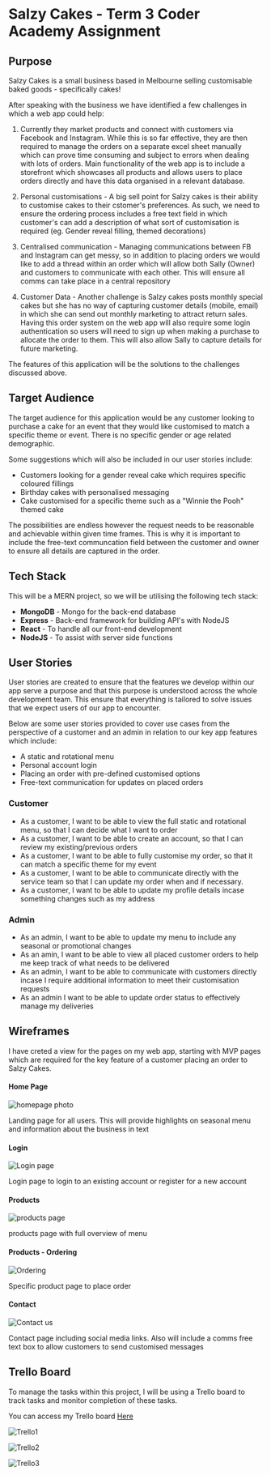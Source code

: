 # Salzy Cakes - Term 3 Coder Academy Assignment

## Purpose

Salzy Cakes is a small business based in Melbourne selling customisable baked goods - specifically cakes!

After speaking with the business we have identified a few challenges in which a web app could help:

1. Currently they market products and connect with customers via Facebook and Instagram. While this is so far effective, they are then required to manage the orders on a separate excel sheet manually which can prove time consuming and subject to errors when dealing with lots of orders. Main functionality of the web app is to include a storefront which showcases all products and allows users to place orders directly and have this data organised in a relevant database.

2. Personal customisations - A big sell point for Salzy cakes is their ability to customise cakes to their cstomer's preferences. As such, we need to ensure the ordering process includes a free text field in which customer's can add a description of what sort of customisation is required (eg. Gender reveal filling,  themed decorations)

3. Centralised communication - Managing communications between FB and Instagram can get messy, so in addition to placing orders we would like to add a thread within an order which will allow both Sally (Owner) and customers to communicate with each other. This will ensure all comms can take place in a central repository

4. Customer Data - Another challenge is Salzy cakes posts monthly special cakes but she has no way of capturing customer details (mobile, email) in which she can send out monthly marketing to attract return sales. Having this order system on the web app will also require some login authentication so users will need to sign up when making a purchase to allocate the order to them. This will also allow Sally to capture details for future marketing.

The features of this application will be the solutions to the challenges discussed above.

## Target Audience

The target audience for this application would be any customer looking to purchase a cake for an event that they would like customised to match a specific theme or event. There is no specific gender or age related demographic.

Some suggestions which will also be included in our user stories include:

- Customers looking for a gender reveal cake which requires specific coloured fillings
- Birthday cakes with personalised messaging
- Cake customised for a specific theme such as a "Winnie the Pooh" themed cake

The possibilities are endless however the request needs to be reasonable and achievable within given time frames. This is why it is important to include the free-text communcation field between the customer and owner to ensure all details are captured in the order. 

## Tech Stack

This will be a MERN project, so we will be utilising the following tech stack:

- **MongoDB** - Mongo for the back-end database
- **Express** - Back-end framework for building API's with NodeJS
- **React** - To handle all our front-end development
- **NodeJS** - To assist with server side functions



## User Stories

User stories are created to ensure that the features we develop within our app serve a purpose and that this purpose is understood across the whole development team. This ensure that everything is tailored to solve issues that we expect users of our app to encounter. 

Below are some user stories provided to cover use cases from the perspective of a customer and an admin in relation to our key app features which include:

- A static and rotational menu
- Personal account login
- Placing an order with pre-defined customised options
- Free-text communication for updates on placed orders

### Customer

- As a customer, I want to be able to view the full static and rotational menu, so that I can decide what I want to order
- As a customer, I want to be able to create an account, so that I can review my existing/previous orders
- As a customer, I want to be able to fully customise my order, so that it can match a specific theme for my event
- As a customer, I want to be able to communicate directly with the service team so that I can update my order when and if necessary.
- As a customer, I want to be able to update my profile details incase something changes such as my address

### Admin

- As an admin, I want to be able to update my menu to include any seasonal or promotional changes
- As an amin, I want to be able to view all placed customer orders to help me keep track of what needs to be delivered
- As an admin, I want to be able to communicate with customers directly incase I require additional information to meet their customisation requests
- As an admin I want to be able to update order status to effectively manage my deliveries

## Wireframes

I have creted a view for the pages on my web app, starting with MVP pages which are required for the key feature of a customer placing an order to Salzy Cakes.

#### Home Page

![homepage photo](/docs/Homepage.PNG) 

Landing page for all users. This will provide highlights on seasonal menu and information about the business in text

#### Login

![Login page](/docs/Login.PNG)

Login page to login to an existing account or register for a new account

#### Products

![products page](/docs/menu.PNG)

products page with full overview of menu

#### Products - Ordering

![Ordering](/docs/Product.PNG)

Specific product page to place order

#### Contact 

![Contact us](/docs/Contact.PNG)

Contact page including social media links. Also will include a comms free text box to allow customers to send customised messages

## Trello Board

To manage the tasks within this project, I will be using a Trello board to track tasks and monitor completion of these tasks. 

You can access my Trello board [Here](https://trello.com/b/dS3Sozzf/salzy-cakes)

![Trello1](/docs/Trello1.PNG)

![Trello2](/docs/trello2.PNG)

![Trello3](/docs/trello3.PNG)



